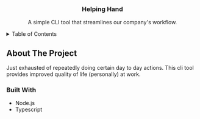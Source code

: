 <a id="readme-top"></a>
<div align="center">

<h3 align="center">Helping Hand</h3>

  <p align="center">
    A simple CLI tool that streamlines our company's workflow.
  </p>
</div>

<!-- TABLE OF CONTENTS -->
<details>
  <summary>Table of Contents</summary>
  <ol>
    <li>
      <a href="#about-the-project">About The Project</a>
      <ul>
        <li><a href="#built-with">Built With</a></li>
      </ul>
    </li>
  </ol>
</details>

<!-- ABOUT THE PROJECT -->
## About The Project
Just exhausted of repeatedly doing certain day to day actions. This cli tool provides improved quality of life (personally) at work.

### Built With

* Node.js
* Typescript
